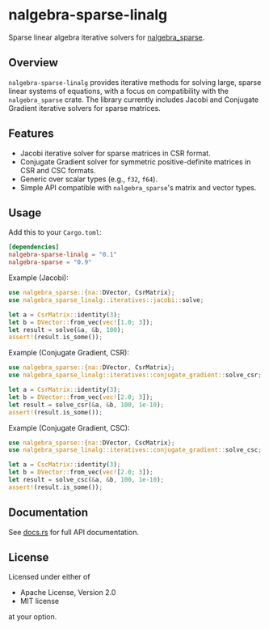# nalgebra-sparse-linalg

Sparse linear algebra iterative solvers for [nalgebra_sparse](https://crates.io/crates/nalgebra-sparse).

## Overview

`nalgebra-sparse-linalg` provides iterative methods for solving large, sparse linear systems of equations, with a focus on compatibility with the `nalgebra_sparse` crate. The library currently includes Jacobi and Conjugate Gradient iterative solvers for sparse matrices.

## Features

- Jacobi iterative solver for sparse matrices in CSR format.
- Conjugate Gradient solver for symmetric positive-definite matrices in CSR and CSC formats.
- Generic over scalar types (e.g., `f32`, `f64`).
- Simple API compatible with `nalgebra_sparse`'s matrix and vector types.

## Usage

Add this to your `Cargo.toml`:

```toml
[dependencies]
nalgebra-sparse-linalg = "0.1"
nalgebra-sparse = "0.9"
```

Example (Jacobi):

```rust
use nalgebra_sparse::{na::DVector, CsrMatrix};
use nalgebra_sparse_linalg::iteratives::jacobi::solve;

let a = CsrMatrix::identity(3);
let b = DVector::from_vec(vec![1.0; 3]);
let result = solve(&a, &b, 100);
assert!(result.is_some());
```

Example (Conjugate Gradient, CSR):

```rust
use nalgebra_sparse::{na::DVector, CsrMatrix};
use nalgebra_sparse_linalg::iteratives::conjugate_gradient::solve_csr;

let a = CsrMatrix::identity(3);
let b = DVector::from_vec(vec![2.0; 3]);
let result = solve_csr(&a, &b, 100, 1e-10);
assert!(result.is_some());
```

Example (Conjugate Gradient, CSC):

```rust
use nalgebra_sparse::{na::DVector, CscMatrix};
use nalgebra_sparse_linalg::iteratives::conjugate_gradient::solve_csc;

let a = CscMatrix::identity(3);
let b = DVector::from_vec(vec![2.0; 3]);
let result = solve_csc(&a, &b, 100, 1e-10);
assert!(result.is_some());
```

## Documentation

See [docs.rs](https://docs.rs/nalgebra-sparse-linalg) for full API documentation.

## License

Licensed under either of

- Apache License, Version 2.0
- MIT license

at your option.
